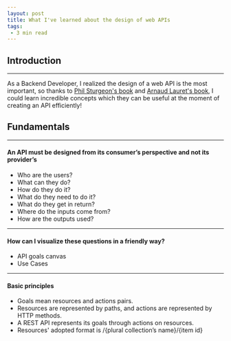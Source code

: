 ```yaml
---
layout: post
title: What I've learned about the design of web APIs
tags:
 - 3 min read
---
```


## Introduction
---

As a Backend Developer, I realized the design of a web API is the most important, so thanks to [Phil Sturgeon's book](https://apisyouwonthate.com/books/build-apis-you-wont-hate) and [Arnaud Lauret's book](https://www.manning.com/books/the-design-of-web-apis), I could learn incredible concepts which they can be useful at the moment of creating an API efficiently!

## Fundamentals
---

#### An API must be designed from its consumer’s perspective and not its provider’s

* Who are the users?
* What can they do?
* How do they do it?
* What do they need to do it?
* What do they get in return?
* Where do the inputs come from?
* How are the outputs used?

---

#### How can I visualize these questions in a friendly way?
* API goals canvas
* Use Cases

---

#### Basic principles
* Goals mean resources and actions pairs. 
* Resources are represented by paths, and actions are represented by HTTP methods.
* A REST API represents its goals through actions on resources.
* Resources' adopted format is /{plural collection’s name}/{item id}


